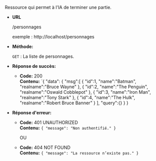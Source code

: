 ---
---

Ressource qui permet à l'IA de terminer une partie.

-   **URL**

    /personnages

    exemple : http://localhost/personnages

-   **Méthode:**

    `GET` : La liste de personnages.

-   **Réponse de succès:**

    -   **Code:** 200 <br />
        **Contenu:** `{
        "data": {
        "msg":[
        {
        "id":1,
        "name":"Batman",
        "realname":"Bruce Wayne"
        },
        {
        "id":2,
        "name":"The Penguin",
        "realname":"Oswald Cobblepot"
        },
        {
        "id":3,
        "name":"Iron Man",
        "realname":"Tony Stark"
        },
        {
        "id":4,
        "name":"The Hulk",
        "realname":"Robert Bruce Banner"
        }
        ],
        "query":{}
        }
        }

-   **Réponse d'erreur:**

    -   **Code:** 401 UNAUTHORIZED <br />
        **Contenu:** `{ "message": "Non authentifié." }`

        OU

    -   **Code:** 404 NOT FOUND <br />
        **Contenu:** `{ "message": "La ressource n’existe pas." }`
